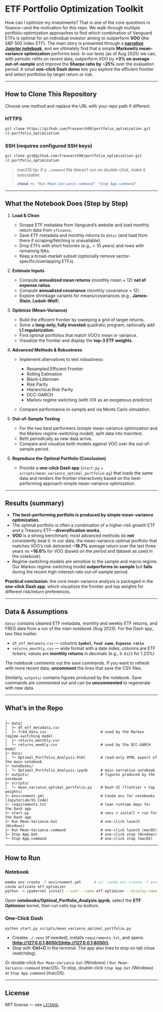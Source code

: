 # ETF Portfolio Optimization Toolkit

How can I optimize my investments?  That is one of the core questions in finance—and the motivation for this repo.  We walk through multiple portfolio-optimization approaches to find which combination of Vanguard ETFs is optimal for an individual investor aiming to outperform **VOO** (the S\&P 500 index ETF).  The main story is presented through a [**narrative Jupyter notebook**](notebooks/Optimal_Portfolio_Analysis.ipynb), and we ultimately find that a simple **Markowitz mean-variance optimization** performs best.  In our tests (as of Aug 2025) we can, with periodic refits on recent data, outperform VOO by **>3% on average out-of-sample** and improve the **Sharpe ratio by \~25%** over the evaluation period.  A small **one-click Dash demo** lets you explore the efficient frontier and select portfolios by target return or risk.

---

## How to Clone This Repository

Choose one method and replace the URL with your repo path if different.

### HTTPS

```bash
git clone https://github.com/Fresearch99/portfolio_optimization.git
cd portfolio_optimization
```

### SSH (requires configured SSH keys)

```bash
git clone git@github.com:Fresearch99/portfolio_optimization.git
cd portfolio_optimization
```

> macOS tip: if a `.command` file doesn’t run on double-click, make it executable:
>
> ```bash
> chmod +x "Run Mean-Variance.command" "Stop App.command"
> ```

---

## What the Notebook Does (Step by Step)

1. **Load & Clean**

   * Scrape ETF metadata from Vanguard’s website and load monthly return data from `yfinance`.
   * Save ETF metadata and monthly returns to `data/` (and load from there if scraping/fetching is unavailable).
   * Drop ETFs with short histories (e.g., < 10 years) and rows with remaining NAs.
   * Keep a broad-market subset (optionally remove sector-specific/overlapping ETFs).

2. **Estimate Inputs**

   * Compute **annualized mean returns** (monthly mean × 12) **net of expense ratios**.
   * Compute **annualized covariance** (monthly covariance × 12).
   * Explore shrinkage variants for means/covariances (e.g., **James-Stein**, **Ledoit–Wolf**).

3. **Optimize (Mean–Variance)**

   * Build the efficient frontier by sweeping a grid of target returns.
   * Solve a **long-only, fully invested** quadratic program; optionally add **L1 regularization**.
   * Find optimal portfolios that match VOO’s mean or variance.
   * Visualize the frontier and display the **top-3 ETF weights**.

4. **Advanced Methods & Robustness**

   * Implement alternatives to test robustness:

     * Resampled Efficient Frontier
     * Rolling Estimation
     * Black–Litterman
     * Risk Parity
     * Hierarchical Risk Parity
     * DCC-GARCH
     * Markov regime switching (with VIX as an exogenous predictor)
   * Compare performance in-sample and via Monte Carlo simulation.

5. **Out-of-Sample Testing**

   * For the two best performers (simple mean-variance optimization and the Markov regime-switching model), split data into train/test.
   * Refit periodically as new data arrive.
   * Compare and visualize both models against VOO over the out-of-sample period.

6. **Reproduce the Optimal Portfolio (Conclusion)**

   * Provide a **one-click Dash app** (`start.py` + `scripts/mean_variance_optimal_portfolio.py`) that loads the same data and renders the frontier interactively based on the best-performing approach-simple mean-variance optimization.

---

## Results (summary)

* **The best-performing portfolio is produced by simple mean-variance optimization.**
* The optimal portfolio is often a combination of a higher-risk growth ETF and a Treasury ETF—**diversification works**.
* **VOO** is a strong benchmark; most advanced methods do **not** consistently beat it.  In our data, the mean-variance optimal portfolio that matches VOO’s risk delivered **\~19.7%** average return over the last three years vs **\~16.6%** for VOO (based on the period and dataset as used in the notebook).
* Regime-switching models are sensitive to the sample and macro regime. Our Markov regime-switching model **outperforms in-sample** but **fails** during the recent high-interest-rate out-of-sample period.

**Practical conclusion:** the core mean-variance analysis is packaged in the **one-click Dash app**, which visualizes the frontier and top weights for different risk/return preferences.

---

## Data & Assumptions

`data/` contains cleaned ETF metadata, monthly and weekly ETF returns, and FRED data from a run of the main notebook (Aug 2025).  For the Dash app, two files matter:

* `df_etf_metadata.csv` — columns **`Symbol`**, **`Fund name`**, **`Expense ratio`**
* `returns_monthly.csv` — wide format with a date index; columns are ETF tickers; values are **monthly returns** in decimals (e.g., `0.0123` for 1.23%)

The notebook comments out the save commands.  If you want to refresh with more recent data, **uncomment** the lines that save the CSV files.

Similarly, `outputs/` contains figures produced by the notebook. Save commands are commented out and can be **uncommented** to regenerate with new data.

---

## What’s in the Repo

```
.
├─ data/
│  ├─ df_etf_metadata.csv
│  ├─ fred_data.csv                         # used by the Markov regime-switching model
│  ├─ returns_monthly.csv
│  └─ returns_weekly.csv                    # used by the DCC-GARCH model
├─ docs/
│  └─ Optimal_Portfolio_Analysis.html       # read-only HTML export of the main notebook
├─ notebooks/
│  └─ Optimal_Portfolio_Analysis.ipynb      # main narrative notebook
├─ outputs/                                 # figures produced by the notebook
├─ scripts/
│  └─ mean_variance_optimal_portfolio.py    # Dash UI (frontier + top weights)
├─ environment.yml                          # Conda env for notebooks (JupyterLab/VS Code)
├─ requirements.txt                         # lean runtime deps for the Dash app
├─ start.py                                 # venv + install + run for the Dash app
├─ Run Mean-Variance.bat                    # one-click launch (Windows)
├─ Run Mean-Variance.command                # one-click launch (macOS)
├─ Stop App.bat                             # one-click stop (Windows)
└─ Stop App.command                         # one-click stop (macOS)
```

---

## How to Run

### Notebook

```bash
mamba env create -f environment.yml      # or: conda env create -f environment.yml
conda activate etf-optimizer
python -m ipykernel install --user --name etf-optimizer --display-name "ETF Optimizer"
```

Open **notebooks/Optimal\_Portfolio\_Analysis.ipynb**, select the **ETF Optimizer** kernel, then run cells top-to-bottom.

### One-Click Dash

```bash
python start.py scripts/mean_variance_optimal_portfolio.py
```

* Creates `./.venv` (if needed), installs `requirements.txt`, and opens **[http://127.0.0.1:8050/](http://127.0.0.1:8050/)**.
* Stop with **Ctrl+C** in the terminal. The app also tries to stop on tab close (watchdog).

Or double-click `Run Mean-Variance.bat` (Windows) / `Run Mean-Variance.command` (macOS).  To stop, double-click `Stop App.bat` (Windows) or `Stop App.command` (macOS).

---

## License

MIT license — see [`LICENSE`](LICENSE).

